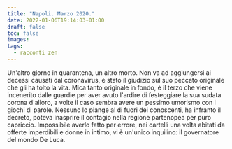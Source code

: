 ```yaml
---
title: "Napoli. Marzo 2020."
date: 2022-01-06T19:14:03+01:00
draft: false
toc: false
images:
tags:
  - racconti zen
---
```


Un'altro giorno in quarantena, un altro morto. Non va ad aggiungersi ai decessi causati dal coronavirus, è stato il giudizio sul suo peccato originale che gli ha tolto la vita. Mica tanto originale in fondo, è il terzo che viene incenerito dalle guardie per aver avuto l'ardire di festeggiare la sua sudata corona d'alloro, a volte il caso sembra avere un pessimo umorismo con i giochi di parole.
Nessuno lo piange al di fuori dei conoscenti, ha infranto il decreto, poteva inasprire il contagio nella regione partenopea per puro capriccio. Impossibile averlo fatto per errore, nei cartelli una volta abitati da offerte imperdibili e donne in intimo, vi è un'unico inquilino: il governatore del mondo De Luca.
